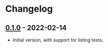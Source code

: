 # Changelog

## [0.1.0] - 2022-02-14

- Initial version, with support for listing tests.

[0.1.0]: https://github.com/nextest-rs/nextest/releases/tag/nextest-runner-0.1.0
